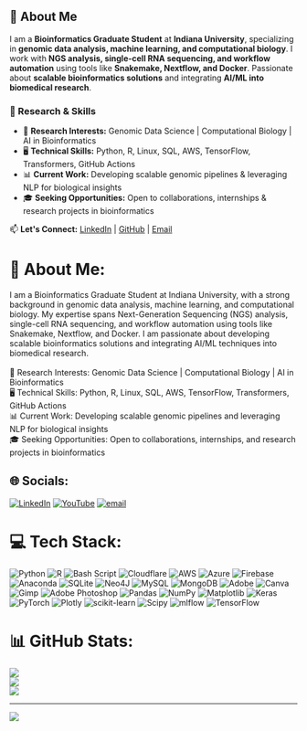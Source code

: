 ## 🔬 About Me  
I am a **Bioinformatics Graduate Student** at **Indiana University**, specializing in **genomic data analysis, machine learning, and computational biology**. I work with **NGS analysis, single-cell RNA sequencing, and workflow automation** using tools like **Snakemake, Nextflow, and Docker**. Passionate about **scalable bioinformatics solutions** and integrating **AI/ML into biomedical research**.

### 🚀 Research & Skills
- 🔬 **Research Interests:** Genomic Data Science | Computational Biology | AI in Bioinformatics  
- 🖥️ **Technical Skills:** Python, R, Linux, SQL, AWS, TensorFlow, Transformers, GitHub Actions  
- 📊 **Current Work:** Developing scalable genomic pipelines & leveraging NLP for biological insights  
- 🎓 **Seeking Opportunities:** Open to collaborations, internships & research projects in bioinformatics  

📫 **Let's Connect:** [LinkedIn](https://linkedin.com/in/swaraj-thorat) | [GitHub](https://github.com/smthorat) | [Email](mailto:smthorat@iu.edu)


# 💫 About Me:
I am a Bioinformatics Graduate Student at Indiana University, with a strong background in genomic data analysis, machine learning, and computational biology. My expertise spans Next-Generation Sequencing (NGS) analysis, single-cell RNA sequencing, and workflow automation using tools like Snakemake, Nextflow, and Docker. I am passionate about developing scalable bioinformatics solutions and integrating AI/ML techniques into biomedical research.<br><br>🔬 Research Interests: Genomic Data Science | Computational Biology | AI in Bioinformatics<br>🖥️ Technical Skills: Python, R, Linux, SQL, AWS, TensorFlow, Transformers, GitHub Actions<br>📊 Current Work: Developing scalable genomic pipelines and leveraging NLP for biological insights<br>🎓 Seeking Opportunities: Open to collaborations, internships, and research projects in bioinformatics


## 🌐 Socials:
[![LinkedIn](https://img.shields.io/badge/LinkedIn-%230077B5.svg?logo=linkedin&logoColor=white)](https://linkedin.com/in/https://www.linkedin.com/in/swaraj-thorat/) [![YouTube](https://img.shields.io/badge/YouTube-%23FF0000.svg?logo=YouTube&logoColor=white)](https://youtube.com/@https://www.youtube.com/@swaraj_thorat) [![email](https://img.shields.io/badge/Email-D14836?logo=gmail&logoColor=white)](mailto:smthorat@iu.edu) 

# 💻 Tech Stack:
![Python](https://img.shields.io/badge/python-3670A0?style=for-the-badge&logo=python&logoColor=ffdd54) ![R](https://img.shields.io/badge/r-%23276DC3.svg?style=for-the-badge&logo=r&logoColor=white) ![Bash Script](https://img.shields.io/badge/bash_script-%23121011.svg?style=for-the-badge&logo=gnu-bash&logoColor=white) ![Cloudflare](https://img.shields.io/badge/Cloudflare-F38020?style=for-the-badge&logo=Cloudflare&logoColor=white) ![AWS](https://img.shields.io/badge/AWS-%23FF9900.svg?style=for-the-badge&logo=amazon-aws&logoColor=white) ![Azure](https://img.shields.io/badge/azure-%230072C6.svg?style=for-the-badge&logo=microsoftazure&logoColor=white) ![Firebase](https://img.shields.io/badge/firebase-%23039BE5.svg?style=for-the-badge&logo=firebase) ![Anaconda](https://img.shields.io/badge/Anaconda-%2344A833.svg?style=for-the-badge&logo=anaconda&logoColor=white) ![SQLite](https://img.shields.io/badge/sqlite-%2307405e.svg?style=for-the-badge&logo=sqlite&logoColor=white) ![Neo4J](https://img.shields.io/badge/Neo4j-008CC1?style=for-the-badge&logo=neo4j&logoColor=white) ![MySQL](https://img.shields.io/badge/mysql-4479A1.svg?style=for-the-badge&logo=mysql&logoColor=white) ![MongoDB](https://img.shields.io/badge/MongoDB-%234ea94b.svg?style=for-the-badge&logo=mongodb&logoColor=white) ![Adobe](https://img.shields.io/badge/adobe-%23FF0000.svg?style=for-the-badge&logo=adobe&logoColor=white) ![Canva](https://img.shields.io/badge/Canva-%2300C4CC.svg?style=for-the-badge&logo=Canva&logoColor=white) ![Gimp](https://img.shields.io/badge/Gimp-657D8B?style=for-the-badge&logo=gimp&logoColor=FFFFFF) ![Adobe Photoshop](https://img.shields.io/badge/adobe%20photoshop-%2331A8FF.svg?style=for-the-badge&logo=adobe%20photoshop&logoColor=white) ![Pandas](https://img.shields.io/badge/pandas-%23150458.svg?style=for-the-badge&logo=pandas&logoColor=white) ![NumPy](https://img.shields.io/badge/numpy-%23013243.svg?style=for-the-badge&logo=numpy&logoColor=white) ![Matplotlib](https://img.shields.io/badge/Matplotlib-%23ffffff.svg?style=for-the-badge&logo=Matplotlib&logoColor=black) ![Keras](https://img.shields.io/badge/Keras-%23D00000.svg?style=for-the-badge&logo=Keras&logoColor=white) ![PyTorch](https://img.shields.io/badge/PyTorch-%23EE4C2C.svg?style=for-the-badge&logo=PyTorch&logoColor=white) ![Plotly](https://img.shields.io/badge/Plotly-%233F4F75.svg?style=for-the-badge&logo=plotly&logoColor=white) ![scikit-learn](https://img.shields.io/badge/scikit--learn-%23F7931E.svg?style=for-the-badge&logo=scikit-learn&logoColor=white) ![Scipy](https://img.shields.io/badge/SciPy-%230C55A5.svg?style=for-the-badge&logo=scipy&logoColor=%white) ![mlflow](https://img.shields.io/badge/mlflow-%23d9ead3.svg?style=for-the-badge&logo=numpy&logoColor=blue) ![TensorFlow](https://img.shields.io/badge/TensorFlow-%23FF6F00.svg?style=for-the-badge&logo=TensorFlow&logoColor=white)
# 📊 GitHub Stats:
![](https://github-readme-stats.vercel.app/api?username=smthorat&theme=dark&hide_border=false&include_all_commits=false&count_private=false)<br/>
![](https://github-readme-streak-stats.herokuapp.com/?user=smthorat&theme=dark&hide_border=false)<br/>
![](https://github-readme-stats.vercel.app/api/top-langs/?username=smthorat&theme=dark&hide_border=false&include_all_commits=false&count_private=false&layout=compact)

---
[![](https://visitcount.itsvg.in/api?id=smthorat&icon=0&color=0)](https://visitcount.itsvg.in)

<!-- Proudly created with GPRM ( https://gprm.itsvg.in ) -->
